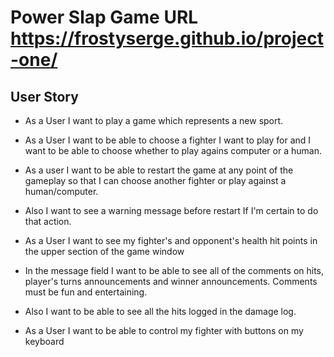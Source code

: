 
# Power Slap Game URL https://frostyserge.github.io/project-one/

## User Story

- As a User I want to play a game which represents a new sport.

- As a User I want to be able to choose a fighter I want to play for and I want to be able to choose whether to play agains computer or a human.

- As a user I want to be able to restart the game at any point of the gameplay so that I can choose another fighter or play against a human/computer.

- Also I want to see a warning message before restart If I'm certain to do that action.

- As a User I want to see my fighter's and opponent's health hit points in the upper section of the game window

- In the message field I want to be able to see all of the comments on hits, player's turns announcements and winner announcements. Comments must be fun and entertaining.

- Also I want to be able to see all the hits logged in the damage log.

- As a User I want to be able to control my fighter with buttons on my keyboard



